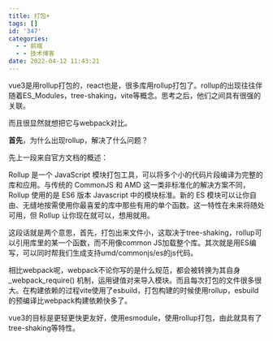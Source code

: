 ```yaml
---
title: 打包+
tags: []
id: '347'
categories:
  - - 前端
  - - 技术博客
date: 2022-04-12 11:43:21
---
```


vue3是用rollup打包的，react也是，很多库用rollup打包了。rollup的出现往往伴随着ES\_Modules，tree-shaking，vite等概念。思考之后，他们之间具有很强的关联。

而且很显然就想把它与webpack对比。

**首先**，为什么出现rollup，解决了什么问题？

先上一段来自官方文档的概述：

Rollup 是一个 JavaScript 模块打包工具，可以将多个小的代码片段编译为完整的库和应用。与传统的 CommonJS 和 AMD 这一类非标准化的解决方案不同，Rollup 使用的是 ES6 版本 Javascript 中的模块标准。新的 ES 模块可以让你自由、无缝地按需使用你最喜爱的库中那些有用的单个函数。这一特性在未来将随处可用，但 Rollup 让你现在就可以，想用就用。

这段话就是两个意思，首先，打包出来文件小，这取决于tree-shaking，rollup可以引用库里的某一个函数，而不用像common JS加载整个库。其次就是用ES编写，可以同时帮我们生成支持umd/commonjs/es的js代码。

相比webpack呢，webpack不论你写的是什么规范，都会被转换为其自身\_webpack\_require() 机制，运用键值对来导入模块。而且每次打包的文件很多很大。在构建依赖的过程vite使用了esbuild，打包构建的时候使用rollup，esbuild的预编译比webpack构建依赖快多了。

vue3的目标是更轻更快更友好，使用esmodule，使用rollup打包，由此就具有了tree-shaking等特性。